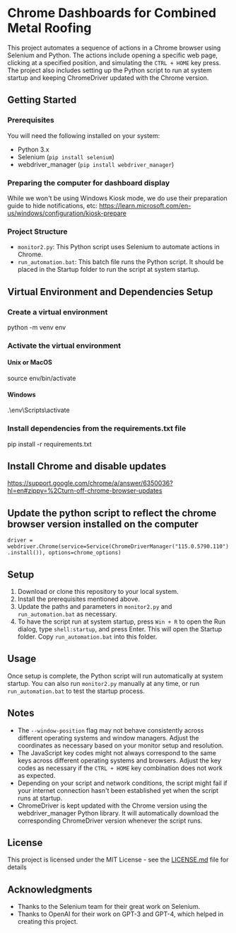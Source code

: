 # Chrome Dashboards for Combined Metal Roofing

This project automates a sequence of actions in a Chrome browser using Selenium and Python. The actions include opening a specific web page, clicking at a specified position, and simulating the `CTRL + HOME` key press. The project also includes setting up the Python script to run at system startup and keeping ChromeDriver updated with the Chrome version.

## Getting Started

### Prerequisites

You will need the following installed on your system:

- Python 3.x
- Selenium (`pip install selenium`)
- webdriver_manager (`pip install webdriver_manager`)

### Preparing the computer for dashboard display

While we won't be using Windows Kiosk mode, we do use their preparation guide to hide notifications, etc: https://learn.microsoft.com/en-us/windows/configuration/kiosk-prepare

### Project Structure

- `monitor2.py`: This Python script uses Selenium to automate actions in Chrome.
- `run_automation.bat`: This batch file runs the Python script. It should be placed in the Startup folder to run the script at system startup.

## Virtual Environment and Dependencies Setup

### Create a virtual environment
python -m venv env

### Activate the virtual environment 
#### Unix or MacOS
source env/bin/activate 
#### Windows
.\env\Scripts\activate 

### Install dependencies from the requirements.txt file
pip install -r requirements.txt

## Install Chrome and disable updates
https://support.google.com/chrome/a/answer/6350036?hl=en#zippy=%2Cturn-off-chrome-browser-updates

## Update the python script to reflect the chrome browser version installed on the computer
``driver = webdriver.Chrome(service=Service(ChromeDriverManager("115.0.5790.110").install()), options=chrome_options)``


## Setup

1. Download or clone this repository to your local system.
2. Install the prerequisites mentioned above.
3. Update the paths and parameters in `monitor2.py` and `run_automation.bat` as necessary.
4. To have the script run at system startup, press `Win + R` to open the Run dialog, type `shell:startup`, and press Enter. This will open the Startup folder. Copy `run_automation.bat` into this folder.

## Usage

Once setup is complete, the Python script will run automatically at system startup. You can also run `monitor2.py` manually at any time, or run `run_automation.bat` to test the startup process.

## Notes

- The `--window-position` flag may not behave consistently across different operating systems and window managers. Adjust the coordinates as necessary based on your monitor setup and resolution.
- The JavaScript key codes might not always correspond to the same keys across different operating systems and browsers. Adjust the key codes as necessary if the `CTRL + HOME` key combination does not work as expected.
- Depending on your script and network conditions, the script might fail if your internet connection hasn't been established yet when the script runs at startup.
- ChromeDriver is kept updated with the Chrome version using the webdriver_manager Python library. It will automatically download the corresponding ChromeDriver version whenever the script runs.

## License

This project is licensed under the MIT License - see the [LICENSE.md](LICENSE.md) file for details

## Acknowledgments

- Thanks to the Selenium team for their great work on Selenium.
- Thanks to OpenAI for their work on GPT-3 and GPT-4, which helped in creating this project.
